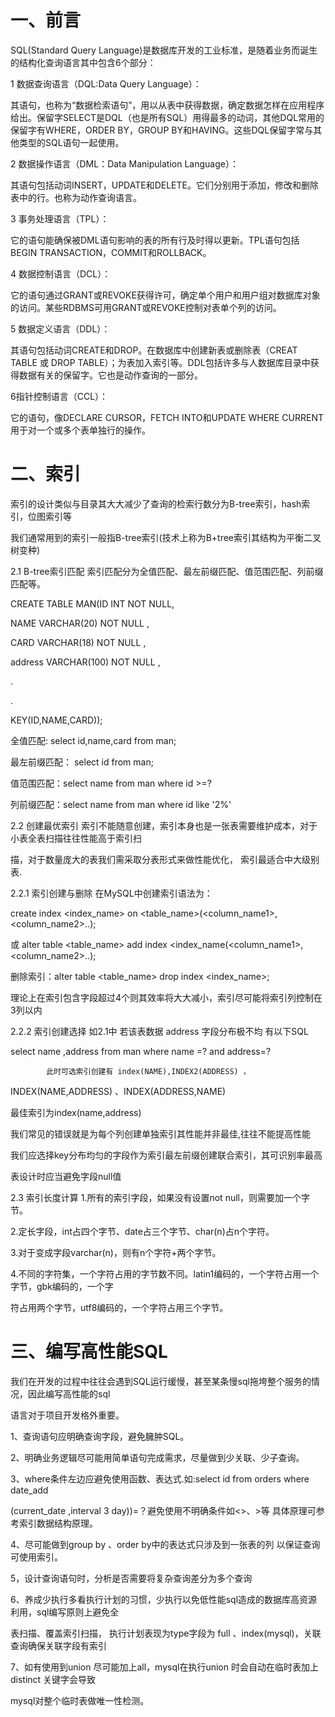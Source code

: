 # 一、前言
SQL(Standard Query Language)是数据库开发的工业标准，是随着业务而诞生的结构化查询语言其中包含6个部分：

1 数据查询语言（DQL:Data Query Language）：

其语句，也称为“数据检索语句”，用以从表中获得数据，确定数据怎样在应用程序给出。保留字SELECT是DQL（也是所有SQL）用得最多的动词，其他DQL常用的保留字有WHERE，ORDER BY，GROUP BY和HAVING。这些DQL保留字常与其他类型的SQL语句一起使用。

2 数据操作语言（DML：Data Manipulation Language）：

其语句包括动词INSERT，UPDATE和DELETE。它们分别用于添加，修改和删除表中的行。也称为动作查询语言。

3 事务处理语言（TPL）：

它的语句能确保被DML语句影响的表的所有行及时得以更新。TPL语句包括BEGIN TRANSACTION，COMMIT和ROLLBACK。

4 数据控制语言（DCL）：

它的语句通过GRANT或REVOKE获得许可，确定单个用户和用户组对数据库对象的访问。某些RDBMS可用GRANT或REVOKE控制对表单个列的访问。

5 数据定义语言（DDL）：

其语句包括动词CREATE和DROP。在数据库中创建新表或删除表（CREAT TABLE 或 DROP TABLE）；为表加入索引等。DDL包括许多与人数据库目录中获得数据有关的保留字。它也是动作查询的一部分。

6指针控制语言（CCL）：

它的语句，像DECLARE CURSOR，FETCH INTO和UPDATE WHERE CURRENT用于对一个或多个表单独行的操作。

# 二、索引
索引的设计类似与目录其大大减少了查询的检索行数分为B-tree索引，hash索引，位图索引等

我们通常用到的索引一般指B-tree索引(技术上称为B+tree索引其结构为平衡二叉树变种)

2.1 B-tree索引匹配
索引匹配分为全值匹配、最左前缀匹配、值范围匹配、列前缀匹配等。

CREATE TABLE MAN(ID INT NOT NULL,

NAME VARCHAR(20) NOT NULL ,

CARD VARCHAR(18) NOT NULL ,

address VARCHAR(100) NOT NULL ,

.

.

KEY(ID,NAME,CARD));

全值匹配: select id,name,card from man;

最左前缀匹配： select id from man;

值范围匹配：select name from man where id >=?

列前缀匹配：select name from man where  id like '2%'

2.2 创建最优索引
索引不能随意创建，索引本身也是一张表需要维护成本，对于小表全表扫描往往性能高于索引扫

描，对于数量庞大的表我们需采取分表形式来做性能优化， 索引最适合中大级别表.

2.2.1 索引创建与删除
   在MySQL中创建索引语法为：

create index <index_name> on <table_name>(<column_name1>,<column_name2>..);

或 alter table <table_name> add index <index_name(<column_name1>,<column_name2>..);

   删除索引：alter table <table_name> drop index <index_name>;

   理论上在索引包含字段超过4个则其效率将大大减小，索引尽可能将索引列控制在3列以内

2.2.2 索引创建选择
如2.1中 若该表数据 address 字段分布极不均 有以下SQL

select name ,address from man where name =? and address=?

            此时可选索引创建有 index(NAME),INDEX2(ADDRESS) ，

INDEX(NAME,ADDRESS) 、INDEX(ADDRESS,NAME)

最佳索引为index(name,address)

我们常见的错误就是为每个列创建单独索引其性能并非最佳,往往不能提高性能

我们应选择key分布均匀的字段作为索引最左前缀创建联合索引，其可识别率最高

表设计时应当避免字段null值

2.3 索引长度计算
1.所有的索引字段，如果没有设置not null，则需要加一个字节。

2.定长字段，int占四个字节、date占三个字节、char(n)占n个字符。

3.对于变成字段varchar(n)，则有n个字符+两个字节。

4.不同的字符集，一个字符占用的字节数不同。latin1编码的，一个字符占用一个字节，gbk编码的，一个字

符占用两个字节，utf8编码的，一个字符占用三个字节。

# 三、编写高性能SQL
我们在开发的过程中往往会遇到SQL运行缓慢，甚至某条慢sql拖垮整个服务的情况，因此编写高性能的sql

语言对于项目开发格外重要。

1、查询语句应明确查询字段，避免臃肿SQL。

2、明确业务逻辑尽可能用简单语句完成需求，尽量做到少关联、少子查询。

3、where条件左边应避免使用函数、表达式.如:select id from orders where date_add

(current_date ,interval 3 day))=？避免使用不明确条件如<>、>等 具体原理可参考索引数据结构原理。

4、尽可能做到group by 、order by中的表达式只涉及到一张表的列 以保证查询可使用索引。

5，设计查询语句时，分析是否需要将复杂查询差分为多个查询

6、养成少执行多看执行计划的习惯，少执行以免低性能sql造成的数据库高资源利用，sql编写原则上避免全

   表扫描、覆盖索引扫描， 执行计划表现为type字段为 full 、index(mysql)，关联查询确保关联字段有索引

7、如有使用到union 尽可能加上all，mysql在执行union 时会自动在临时表加上distinct 关键字会导致

   mysql对整个临时表做唯一性检测。
